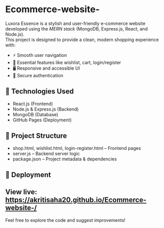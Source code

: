 # Ecommerce-website-

Luxora Essence is a stylish and user-friendly e-commerce website developed using the *MERN stack* (MongoDB, Express.js, React, and Node.js).  
This project is designed to provide a clean, modern shopping experience with:

- ⚡ Smooth user navigation  
- 🛒 Essential features like wishlist, cart, login/register  
- 🖥 Responsive and accessible UI  
- 🔐 Secure authentication  

## 🔧 Technologies Used
- React.js (Frontend)
- Node.js & Express.js (Backend)
- MongoDB (Database)
- GitHub Pages (Deployment)

## 📂 Project Structure
- shop.html, wishlist.html, login-register.html – Frontend pages  
- server.js – Backend server logic  
- package.json – Project metadata & dependencies  

## 🚀 Deployment
View live: https://akritisaha20.github.io/Ecommerce-website-/
---

Feel free to explore the code and suggest improvements!
